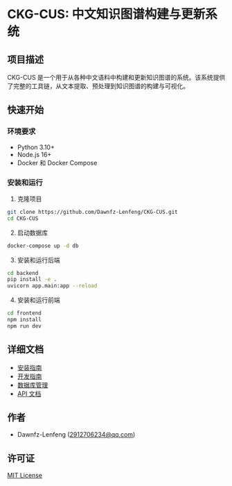 # CKG-CUS: 中文知识图谱构建与更新系统

## 项目描述
CKG-CUS 是一个用于从各种中文语料中构建和更新知识图谱的系统。该系统提供了完整的工具链，从文本提取、预处理到知识图谱的构建与可视化。

## 快速开始

### 环境要求
- Python 3.10+
- Node.js 16+
- Docker 和 Docker Compose

### 安装和运行
1. 克隆项目
```bash
git clone https://github.com/Dawnfz-Lenfeng/CKG-CUS.git
cd CKG-CUS
```

2. 启动数据库
```bash
docker-compose up -d db
```

3. 安装和运行后端
```bash
cd backend
pip install -e .
uvicorn app.main:app --reload
```

4. 安装和运行前端
```bash
cd frontend
npm install
npm run dev
```

## 详细文档
- [安装指南](docs/installation.md)
- [开发指南](docs/development.md)
- [数据库管理](docs/database.md)
- [API 文档](docs/api/v1/README.md)

## 作者
- Dawnfz-Lenfeng (2912706234@qq.com)

## 许可证
[MIT License](LICENSE)
